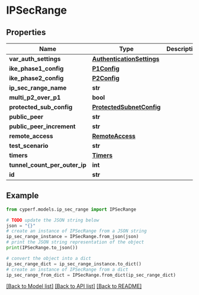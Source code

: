# IPSecRange


## Properties

Name | Type | Description | Notes
------------ | ------------- | ------------- | -------------
**var_auth_settings** | [**AuthenticationSettings**](AuthenticationSettings.md) |  | 
**ike_phase1_config** | [**P1Config**](P1Config.md) |  | 
**ike_phase2_config** | [**P2Config**](P2Config.md) |  | 
**ip_sec_range_name** | **str** |  | 
**multi_p2_over_p1** | **bool** |  | 
**protected_sub_config** | [**ProtectedSubnetConfig**](ProtectedSubnetConfig.md) |  | 
**public_peer** | **str** |  | 
**public_peer_increment** | **str** |  | 
**remote_access** | [**RemoteAccess**](RemoteAccess.md) |  | 
**test_scenario** | **str** |  | 
**timers** | [**Timers**](Timers.md) |  | 
**tunnel_count_per_outer_ip** | **int** |  | 
**id** | **str** |  | 

## Example

```python
from cyperf.models.ip_sec_range import IPSecRange

# TODO update the JSON string below
json = "{}"
# create an instance of IPSecRange from a JSON string
ip_sec_range_instance = IPSecRange.from_json(json)
# print the JSON string representation of the object
print(IPSecRange.to_json())

# convert the object into a dict
ip_sec_range_dict = ip_sec_range_instance.to_dict()
# create an instance of IPSecRange from a dict
ip_sec_range_from_dict = IPSecRange.from_dict(ip_sec_range_dict)
```
[[Back to Model list]](../README.md#documentation-for-models) [[Back to API list]](../README.md#documentation-for-api-endpoints) [[Back to README]](../README.md)


